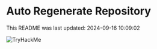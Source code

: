 # Auto Regenerate Repository

This README was last updated: 2024-09-16 10:09:02

 ![TryHackMe](https://tryhackme.com/badge/533634)